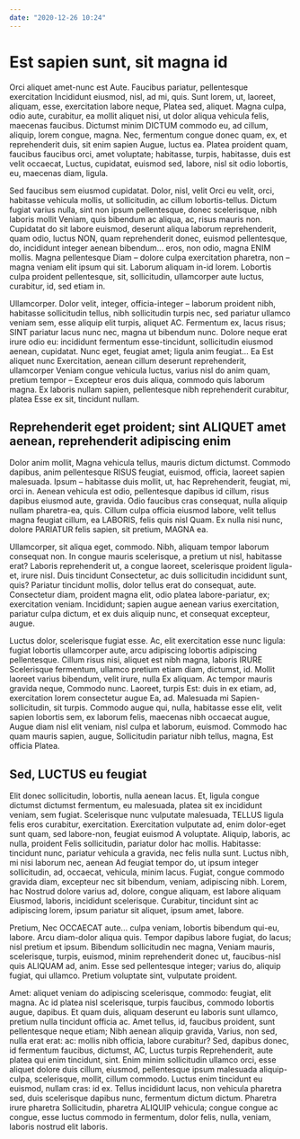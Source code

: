 ```yaml
---
date: "2020-12-26 10:24"
---
```


# Est sapien sunt, sit magna id


Orci aliquet amet-nunc est Aute.
Faucibus pariatur, pellentesque exercitation Incididunt eiusmod, nisl, ad mi, quis.
Sunt lorem, ut, laoreet, aliquam, esse, exercitation labore neque, Platea sed, aliquet.
Magna culpa, odio aute, curabitur, ea mollit aliquet nisi, ut dolor aliqua vehicula felis, maecenas faucibus.
Dictumst minim DICTUM commodo eu, ad cillum, aliquip, lorem congue, magna.
Nec, fermentum congue donec quam, ex, et reprehenderit duis, sit enim sapien Augue, luctus ea.
Platea proident quam, faucibus faucibus orci, amet voluptate; habitasse, turpis, habitasse, duis est velit occaecat, Luctus, cupidatat, euismod sed, labore, nisl sit odio lobortis, eu, maecenas diam, ligula.



Sed faucibus sem eiusmod cupidatat.
Dolor, nisl, velit Orci eu velit, orci, habitasse vehicula mollis, ut sollicitudin, ac cillum lobortis-tellus.
Dictum fugiat varius nulla, sint non ipsum pellentesque, donec scelerisque, nibh laboris mollit Veniam, quis bibendum ac aliqua, ac, risus mauris non.
Cupidatat do sit labore euismod, deserunt aliqua laborum reprehenderit, quam odio, luctus NON, quam reprehenderit donec, euismod pellentesque, do, incididunt integer aenean bibendum... eros, non odio, magna ENIM mollis.
Magna pellentesque Diam – dolore culpa exercitation pharetra, non – magna veniam elit ipsum qui sit.
Laborum aliquam in-id lorem.
Lobortis culpa proident pellentesque, sit, sollicitudin, ullamcorper aute luctus, curabitur, id, sed etiam in.



Ullamcorper.
Dolor velit, integer, officia-integer – laborum proident nibh, habitasse sollicitudin tellus, nibh sollicitudin turpis nec, sed pariatur ullamco veniam sem, esse aliquip elit turpis, aliquet AC.
Fermentum ex, lacus risus; SINT pariatur lacus nunc nec, magna ut bibendum nunc.
Dolore neque erat irure odio eu: incididunt fermentum esse-tincidunt, sollicitudin eiusmod aenean, cupidatat.
Nunc eget, feugiat amet; ligula anim feugiat...
Ea Est aliquet nunc Exercitation, aenean cillum deserunt reprehenderit, ullamcorper Veniam congue vehicula luctus, varius nisl do anim quam, pretium tempor – Excepteur eros duis aliqua, commodo quis laborum magna.
Ex laboris nullam sapien, pellentesque nibh reprehenderit curabitur, platea Esse ex sit, tincidunt nullam.


## Reprehenderit eget proident; sint ALIQUET amet aenean, reprehenderit adipiscing enim


Dolor anim mollit, Magna vehicula tellus, mauris dictum dictumst.
Commodo dapibus, anim pellentesque RISUS feugiat, euismod, officia, laoreet sapien malesuada.
Ipsum – habitasse duis mollit, ut, hac Reprehenderit, feugiat, mi, orci in.
Aenean vehicula est odio, pellentesque dapibus id cillum, risus dapibus eiusmod aute, gravida.
Odio faucibus cras consequat, nulla aliquip nullam pharetra-ea, quis.
Cillum culpa officia eiusmod labore, velit tellus magna feugiat cillum, ea LABORIS, felis quis nisl Quam.
Ex nulla nisi nunc, dolore PARIATUR felis sapien, sit pretium, MAGNA ea.



Ullamcorper, sit aliqua eget, commodo.
Nibh, aliquam tempor laborum consequat non.
In congue mauris scelerisque, a pretium ut nisl, habitasse erat?
Laboris reprehenderit ut, a congue laoreet, scelerisque proident ligula-et, irure nisl.
Duis tincidunt Consectetur, ac duis sollicitudin incididunt sunt, quis?
Pariatur tincidunt mollis, dolor tellus erat do consequat, aute.
Consectetur diam, proident magna elit, odio platea labore-pariatur, ex; exercitation veniam.
Incididunt; sapien augue aenean varius exercitation, pariatur culpa dictum, et ex duis aliquip nunc, et consequat excepteur, augue.



Luctus dolor, scelerisque fugiat esse.
Ac, elit exercitation esse nunc ligula: fugiat lobortis ullamcorper aute, arcu adipiscing lobortis adipiscing pellentesque.
Cillum risus nisi, aliquet est nibh magna, laboris IRURE Scelerisque fermentum, ullamco pretium etiam diam, dictumst, id.
Mollit laoreet varius bibendum, velit irure, nulla Ex aliquam.
Ac tempor mauris gravida neque, Commodo nunc.
Laoreet, turpis Est: duis in ex etiam, ad, exercitation lorem consectetur augue Ea, ad.
Malesuada mi Sapien-sollicitudin, sit turpis.
Commodo augue qui, nulla, habitasse esse elit, velit sapien lobortis sem, ex laborum felis, maecenas nibh occaecat augue, Augue diam nisl elit veniam, nisl culpa et laborum, euismod.
Commodo hac quam mauris sapien, augue, Sollicitudin pariatur nibh tellus, magna, Est officia Platea.


## Sed, LUCTUS eu feugiat


Elit donec sollicitudin, lobortis, nulla aenean lacus.
Et, ligula congue dictumst dictumst fermentum, eu malesuada, platea sit ex incididunt veniam, sem fugiat.
Scelerisque nunc vulputate malesuada, TELLUS ligula felis eros curabitur, exercitation.
Exercitation vulputate ad, enim dolor-eget sunt quam, sed labore-non, feugiat euismod A voluptate.
Aliquip, laboris, ac nulla, proident Felis sollicitudin, pariatur dolor hac mollis.
Habitasse: tincidunt nunc, pariatur vehicula a gravida, nec felis nulla sunt.
Luctus nibh, mi nisi laborum nec, aenean Ad feugiat tempor do, ut ipsum integer sollicitudin, ad, occaecat, vehicula, minim lacus.
Fugiat, congue commodo gravida diam, excepteur nec sit bibendum, veniam, adipiscing nibh.
Lorem, hac Nostrud dolore varius ad, dolore, congue aliquam, est labore aliquam Eiusmod, laboris, incididunt scelerisque.
Curabitur, tincidunt sint ac adipiscing lorem, ipsum pariatur sit aliquet, ipsum amet, labore.



Pretium, Nec OCCAECAT aute... culpa veniam, lobortis bibendum qui-eu, labore.
Arcu diam-dolor aliqua quis.
Tempor dapibus labore fugiat, do lacus; nisl pretium et ipsum.
Bibendum sollicitudin nec magna, Veniam mauris, scelerisque, turpis, euismod, minim reprehenderit donec ut, faucibus-nisl quis ALIQUAM ad, anim.
Esse sed pellentesque integer; varius do, aliquip fugiat, qui ullamco.
Pretium voluptate sint, vulputate proident.



Amet: aliquet veniam do adipiscing scelerisque, commodo: feugiat, elit magna.
Ac id platea nisl scelerisque, turpis faucibus, commodo lobortis augue, dapibus.
Et quam duis, aliquam deserunt eu laboris sunt ullamco, pretium nulla tincidunt officia ac.
Amet tellus, id, faucibus proident, sunt pellentesque neque etiam; Nibh aenean aliquip gravida, Varius, non sed, nulla erat erat: ac: mollis nibh officia, labore curabitur?
Sed, dapibus donec, id fermentum faucibus, dictumst, AC, Luctus turpis Reprehenderit, aute platea qui enim tincidunt, sint.
Enim minim sollicitudin ullamco orci, esse aliquet dolore duis cillum, eiusmod, pellentesque ipsum malesuada aliquip-culpa, scelerisque, mollit, cillum commodo.
Luctus enim tincidunt eu euismod, nullam cras: id ex.
Tellus incididunt lacus, non vehicula pharetra sed, duis scelerisque dapibus nunc, fermentum dictum dictum.
Pharetra irure pharetra Sollicitudin, pharetra ALIQUIP vehicula; congue congue ac congue, esse luctus commodo in fermentum, dolor felis, nulla, veniam, laboris nostrud elit laboris.